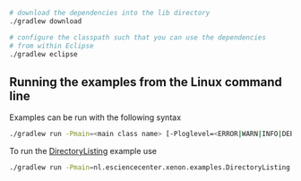 ```bash
# download the dependencies into the lib directory
./gradlew download

# configure the classpath such that you can use the dependencies 
# from within Eclipse
./gradlew eclipse

```

## Running the examples from the Linux command line

Examples can be run with the following syntax
```bash
./gradlew run -Pmain=<main class name> [-Ploglevel=<ERROR|WARN|INFO|DEBUG>] [--args='<arguments for main method>']
```

To run the [DirectoryListing](src/main/java/nl/esciencecenter/xenon/examples/DirectoryListing.java) example use
```bash
./gradlew run -Pmain=nl.esciencecenter.xenon.examples.DirectoryListing
```
